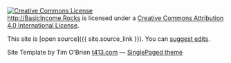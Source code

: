 
<a rel="license" href="http://creativecommons.org/licenses/by/4.0/"><img alt="Creative Commons License" style="border-width:0" src="https://i.creativecommons.org/l/by/4.0/88x31.png" /></a><br /><span xmlns:dct="http://purl.org/dc/terms/" property="dct:title"></span><a xmlns:cc="http://creativecommons.org/ns#" href="http://BasicIncome.Rocks" property="cc:attributionName" rel="cc:attributionURL">http://BasicIncome.Rocks</a> is licensed under a <a rel="license" href="http://creativecommons.org/licenses/by/4.0/">Creative Commons Attribution 4.0 International License</a>.

This site is [open source]({{ site.source_link }}). You can [suggest edits](https://github.com/BasicIncomeAustralia/BasicIncomeAustralia.github.io/issues).

Site Template by Tim O'Brien [t413.com](http://t413.com/)
&mdash;
[SinglePaged theme](https://github.com/t413/SinglePaged)
